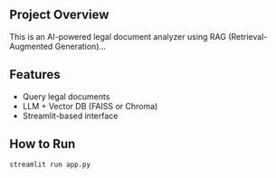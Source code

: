 ## Project Overview
This is an AI-powered legal document analyzer using RAG (Retrieval-Augmented Generation)...

## Features
- Query legal documents
- LLM + Vector DB (FAISS or Chroma)
- Streamlit-based interface

## How to Run
```bash
streamlit run app.py
